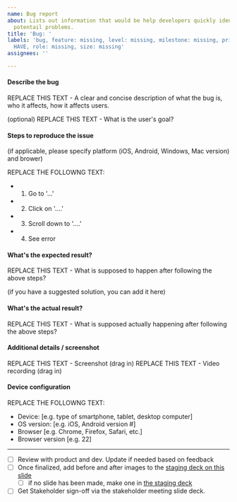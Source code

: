 ```yaml
---
name: Bug report
about: Lists out information that would be help developers quickly identify and fix
  potentail problems.
title: 'Bug: '
labels: 'bug, feature: missing, level: missing, milestone: missing, priority: MUST
  HAVE, role: missing, size: missing'
assignees: ''

---
```


#### Describe the bug 

REPLACE THIS TEXT - A clear and concise description of what the bug is, who it affects, how it affects users.

(optional) REPLACE THIS TEXT - What is the user's goal?


#### Steps to reproduce the issue

(if applicable, please specify platform (iOS, Android, Windows, Mac version) and brower)

REPLACE THE FOLLOWNG TEXT:
- 1. Go to '...'
- 2. Click on '....'
- 3. Scroll down to '....'
- 4. See error 


#### What's the expected result?

REPLACE THIS TEXT - What is supposed to happen after following the above steps?

(if you have a suggested solution, you can add it here)

#### What's the actual result?

REPLACE THIS TEXT - What is supposed actually happening after following the above steps?

#### Additional details / screenshot

REPLACE THIS TEXT - Screenshot (drag in)
REPLACE THIS TEXT - Video recording (drag in)

#### Device configuration

REPLACE THE FOLLOWNG TEXT:
- Device: [e.g. type of smartphone, tablet, desktop computer]
- OS version: [e.g. iOS, Android version #]
- Browser [e.g. Chrome, Firefox, Safari, etc.]
- Browser version [e.g. 22]

---
- [ ] Review with product and dev. Update if needed based on feedback
- [ ] Once finalized, add before and after images to the [staging deck on this slide]() 
   - [ ] if no slide has been made, make one in [the staging deck](https://docs.google.com/presentation/d/1crZ3IxqA4hAu3qzD7ns93Ieuqjwh6wyEtuX_46cP-fg)
- [ ] Get Stakeholder sign-off via the stakeholder meeting slide deck.
